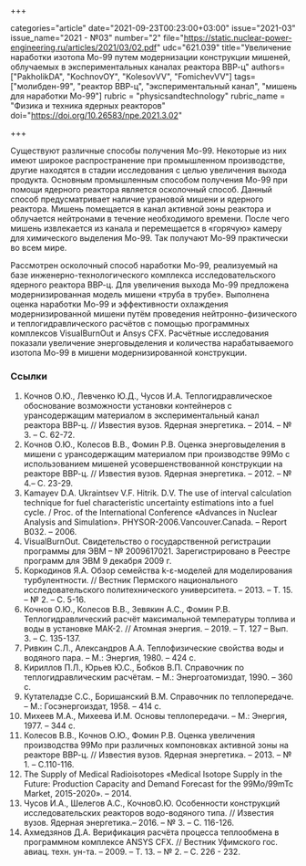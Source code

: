 +++

categories="article"
date="2021-09-23T00:23:00+03:00"
issue="2021-03"
issue_name="2021 - №03"
number="2"
file="https://static.nuclear-power-engineering.ru/articles/2021/03/02.pdf"
udc="621.039"
title="Увеличение наработки изотопа Мо-99 путем модернизации конструкции мишеней, облучаемых в экспериментальных каналах реактора ВВР-ц"
authors=["PakholikDA", "KochnovOY", "KolesovVV", "FomichevVV"]
tags=["молибден-99", "реактор ВВР-ц", "экспериментальный канал", "мишень для наработки Мо-99"]
rubric = "physicsandtechnology"
rubric_name = "Физика и техника ядерных реакторов"
doi="https://doi.org/10.26583/npe.2021.3.02"

+++

Существуют различные способы получения Мо-99. Некоторые из них имеют широкое распространение при промышленном производстве, другие находятся в стадии исследования с целью увеличения выхода продукта. Основным промышленным способом получения Мо-99 при помощи ядерного реактора является осколочный способ. Данный способ предусматривает наличие урановой мишени и ядерного реактора. Мишень помещается в канал активной зоны реактора и облучается нейтронами в течение необходимого времени. После чего мишень извлекается из канала и перемещается в «горячую» камеру для химического выделения Мо-99. Так получают Мо-99 практически во всем мире.

Рассмотрен осколочный способ наработки Мо-99, реализуемый на базе инженерно-технологического комплекса исследовательского ядерного реактора ВВР-ц. Для увеличения выхода Мо-99 предложена модернизированная модель мишени «труба в трубе». Выполнена оценка наработки Мо-99 и эффективности охлаждения модернизированной мишени путём проведения нейтронно-физического и теплогидравлического расчётов с помощью программных комплексов VisualBurnOut и Ansys CFX. Расчётные исследования показали увеличение энерговыделения и количества нарабатываемого изотопа Mo-99 в мишени модернизированной конструкции.

### Ссылки

1. Кочнов О.Ю., Левченко Ю.Д., Чусов И.А. Теплогидравлическое обоснование возможности установки контейнеров с урансодержащим материалом в экспериментальный канал реактора ВВР-ц. // Известия вузов. Ядерная энергетика. – 2014. – № 3. – С. 62-72.
2. Кочнов О.Ю., Колесов В.В., Фомин Р.В. Оценка энерговыделения в мишени с урансодержащим материалом при производстве 99Мо с использованием мишеней усовершенствованной конструкции на реакторе ВВР-ц. // Известия вузов. Ядерная энергетика. – 2012. – № 4.– С. 23-29.
3. Kamayev D.A. Ukraintsev V.F. Hitrik. D.V. The use of interval calculation technique for fuel characteristic uncertainty estimations into a fuel cycle. / Proc. of the International Conference «Advances in Nuclear Analysis and Simulation». PHYSOR-2006.Vancouver.Canada. – Report B032. – 2006.
4. VisualBurnOut. Свидетельство о государственной регистрации программы для ЭВМ – № 2009617021. Зарегистрировано в Реестре программ для ЭВМ 9 декабря 2009 г.
5. Коркодинов Я.А. Обзор семейства k-ε-моделей для моделирования турбулентности. // Вестник Пермского национального исследовательского политехнического университета. – 2013. – Т. 15. – № 2. – С. 5-16.
6. Кочнов О.Ю., Колесов В.В., Зевякин А.С., Фомин Р.В. Теплогидравлический расчёт максимальной температуры топлива и воды в установке МАК-2. // Атомная энергия. – 2019. – Т. 127 – Вып. 3. – С. 135-137.
7. Ривкин С.Л., Александров А.А. Теплофизические свойства воды и водяного пара. – М.: Энергия, 1980. – 424 с.
8. Кириллов П.Л., Юрьев Ю.С., Бобков В.П. Справочник по теплогидравлическим расчётам. – М.: Энергоатомиздат, 1990. – 360 с.
9. Кутателадзе С.С., Боришанский В.М. Справочник по теплопередаче. – М.: Госэнергоиздат, 1958. – 414 с.
10. Михеев М.А., Михеева И.М. Основы теплопередачи. – М.: Энергия, 1977. – 344 с.
11. Колесов В.В., Кочнов О.Ю., Фомин Р.В. Оценка увеличения производства 99Мо при различных компоновках активной зоны на реакторе ВВР-ц. // Известия вузов. Ядерная энергетика. – 2013. – № 1. – С.110-116.
12. The Supply of Medical Radioisotopes «Medical Isotope Supply in the Future: Production Capacity and Demand Forecast for the 99Mo/99mTc Market, 2015-2020». – 2014.
13. Чусов И.А., Шелегов А.С., КочновО.Ю. Особенности конструкций исследовательских реакторов водо-водяного типа. // Известия вузов. Ядерная энергетика.– 2016. – № 3. – С. 116-126.
14. Ахмедзянов Д.А. Верификация расчёта процесса теплообмена в программном комплексе ANSYS CFX. // Вестник Уфимского гос. авиац. техн. ун-та. – 2009. – Т. 13. – № 2. – С. 226 - 232.
